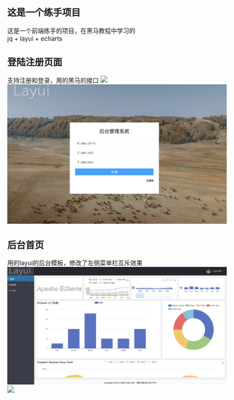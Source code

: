 ## 这是一个练手项目
这是一个前端练手的项目，在黑马教程中学习的  
jq + layui + echarts

## 登陆注册页面
支持注册和登录，用的黑马的接口
![](images/login.jpg)
![](images/rigist.jpg)

## 后台首页
用的layui的后台模板，修改了左侧菜单栏互斥效果
![](./images/back.jpg)
<img src="https://img-blog.csdnimg.cn/cb8836feb4f94550ada4a87b7b7c1a74.gif">